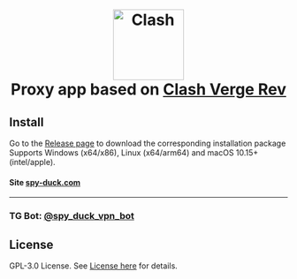 <h1 align="center">
  <img src="https://w.spy-duck.online/_app/immutable/assets/duck_avatar_final.D7Q0xZQz.webp" alt="Clash" width="128" />
  <br>
  Proxy app based on  <a href="https://github.com/clash-verge-rev/clash-verge-rev">Clash Verge Rev</a>
  <br>
</h1>

## Install

Go to the [Release page](https://github.com/spy-duck/clash-verge-ui/releases/) to download the corresponding installation package<br>
Supports Windows (x64/x86), Linux (x64/arm64) and macOS 10.15+ (intel/apple).

#### Site [spy-duck.com](https://spy-duck.com/)

---

### TG Bot: [@spy_duck_vpn_bot](https://t.me/spy_duck_vpn_bot)

## License

GPL-3.0 License. See [License here](./LICENSE) for details.
